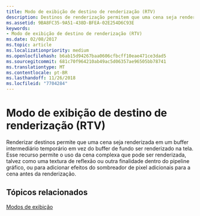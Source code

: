 ```yaml
---
title: Modo de exibição de destino de renderização (RTV)
description: Destinos de renderização permitem que uma cena seja renderizada em um buffer intermediário temporário e não para o buffer de fundo para renderização na tela.
ms.assetid: 9BA8FC35-9A51-438D-BFEA-02E254D6C93E
keywords:
- Modo de exibição de destino de renderização (RTV)
ms.date: 02/08/2017
ms.topic: article
ms.localizationpriority: medium
ms.openlocfilehash: b6ab15d94267baa0606cfbcff10eae471ce3dad5
ms.sourcegitcommit: 681c70f964210ab49ac5d06357ae96505bb78741
ms.translationtype: MT
ms.contentlocale: pt-BR
ms.lasthandoff: 11/26/2018
ms.locfileid: "7704284"
---
```

# <a name="render-target-view-rtv"></a>Modo de exibição de destino de renderização (RTV)


Renderizar destinos permite que uma cena seja renderizada em um buffer intermediário temporário em vez do buffer de fundo ser renderizado na tela. Esse recurso permite o uso da cena complexa que pode ser renderizada, talvez como uma textura de reflexão ou outra finalidade dentro do pipeline gráfico, ou para adicionar efeitos do sombreador de pixel adicionais para a cena antes da renderização.

## <a name="span-idrelated-topicsspanrelated-topics"></a><span id="related-topics"></span>Tópicos relacionados


[Modos de exibição](views.md)

 

 




